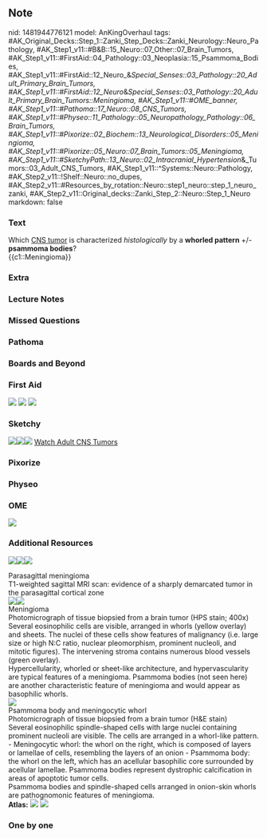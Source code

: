 ## Note
nid: 1481944776121
model: AnKingOverhaul
tags: #AK_Original_Decks::Step_1::Zanki_Step_Decks::Zanki_Neurology::Neuro_Pathology, #AK_Step1_v11::#B&B::15_Neuro::07_Other::07_Brain_Tumors, #AK_Step1_v11::#FirstAid::04_Pathology::03_Neoplasia::15_Psammoma_Bodies, #AK_Step1_v11::#FirstAid::12_Neuro_&_Special_Senses::03_Pathology::20_Adult_Primary_Brain_Tumors, #AK_Step1_v11::#FirstAid::12_Neuro_&_Special_Senses::03_Pathology::20_Adult_Primary_Brain_Tumors::Meningioma, #AK_Step1_v11::#OME_banner, #AK_Step1_v11::#Pathoma::17_Neuro::08_CNS_Tumors, #AK_Step1_v11::#Physeo::11_Pathology::05_Neuropathology_Pathology::06_Brain_Tumors, #AK_Step1_v11::#Pixorize::02_Biochem::13_Neurological_Disorders::05_Meningioma, #AK_Step1_v11::#Pixorize::05_Neuro::07_Brain_Tumors::05_Meningioma, #AK_Step1_v11::#SketchyPath::13_Neuro::02_Intracranial_Hypertension_&_Tumors::03_Adult_CNS_Tumors, #AK_Step1_v11::^Systems::Neuro::Pathology, #AK_Step2_v11::!Shelf::Neuro::no_dupes, #AK_Step2_v11::#Resources_by_rotation::Neuro::step1_neuro::step_1_neuro_zanki, #AK_Step2_v11::Original_decks::Zanki_Step_2::Neuro::Step_1_Neuro
markdown: false

### Text
<div>
  Which <u>CNS tumor</u> is characterized <i>histologically</i> by
  a <b>whorled pattern</b> +/- <b>psammoma bodies</b>?
</div>
<div>
  {{c1::Meningioma}}
</div>

### Extra


### Lecture Notes


### Missed Questions


### Pathoma


### Boards and Beyond


### First Aid
<img src="tmpaFQ72v.png"> <img src="tmplflI5l.png"> <img src=
"tmp62HqRa.png">

### Sketchy
<img src="Screen%20Shot%202020-03-02%20at%2011.51.00%20AM.JPG"
class="resizer"><img src=
"Screen%20Shot%202020-03-02%20at%2011.51.14%20AM.JPG" class=
"resizer"><img src="Zoverall%20picture%20(88)_1566160514431.JPG"
class="resizer"> <a href=
"https://dashboard.sketchy.com/study/medical/courses/medical-pathophysiology/units/medical-pathophysiology-neuro/videos/medical-pathophysiology-neuro-intracranial-hypertension-and-tumors-adult-cns-tumors?utm_source=anki&utm_medium=partnership&utm_campaign=february_update&utm_content=medical">
Watch Adult CNS Tumors</a>

### Pixorize


### Physeo


### OME
<div class="ome-widget">
  <a href="https://onlinemeded.org?ref=anki"><img src=
  "_OME_AnkiFlashcards_General_3.png"></a>
</div>

### Additional Resources
<img src="big_517be8d485737.jpg" class="resizer"><img src=
"517be8d485737.jpg" class="resizer"><img src="517be8d51c757.jpg"
class="resizer">
<div>
  <div>
    <div>
      Parasagittal meningioma
    </div>
  </div>
  <div>
    <div>
      <div>
        T1-weighted sagittal MRI scan: evidence of a sharply
        demarcated tumor in the parasagittal cortical zone
      </div>
    </div>
  </div>
</div>
<div><img src="big_59ef8f881aca5.jpg" class="resizer"><img src=
"59ef8f881aca5.jpg" class="resizer"></div>
<div>
  <div>
    <div>
      Meningioma
    </div>
  </div>
  <div>
    <div>
      <div>
        Photomicrograph of tissue biopsied from a brain tumor (HPS
        stain; 400x)
      </div>
      <div>
        Several eosinophilic cells are visible, arranged in whorls
        (yellow overlay) and sheets. The nuclei of these cells show
        features of malignancy (i.e. large size or high N:C ratio,
        nuclear pleomorphism, prominent nucleoli, and mitotic
        figures). The intervening stroma contains numerous blood
        vessels (green overlay).
      </div>
      <div>
        Hypercellularity, whorled or sheet-like architecture, and
        hypervascularity are typical features of a meningioma.
        Psammoma bodies (not seen here) are another characteristic
        feature of meningioma and would appear as basophilic
        whorls.
      </div>
    </div>
  </div>
</div>
<div><img src="big_509eed84afbcc.jpg" class="resizer"></div>
<div>
  <div>
    <div>
      Psammoma body and meningocytic whorl
    </div>
  </div>
  <div>
    <div>
      <div>
        Photomicrograph of tissue biopsied from a brain tumor
        (H&E stain)
      </div>
      <div>
        Several eosinophilic spindle-shaped cells with large nuclei
        containing prominent nucleoli are visible. The cells are
        arranged in a whorl-like pattern. - Meningocytic whorl: the
        whorl on the right, which is composed of layers or lamellae
        of cells, resembling the layers of an onion - Psammoma
        body: the whorl on the left, which has an acellular
        basophilic core surrounded by acellular lamellae. Psammoma
        bodies represent dystrophic calcification in areas of
        apoptotic tumor cells.
      </div>
      <div>
        Psammoma bodies and spindle-shaped cells arranged in
        onion-skin whorls are pathognomonic features of meningioma.
      </div>
    </div>
  </div>
</div><b>Atlas:</b> <img src="tmpGBtQwB.png" class="resizer">
<img src="tmpBddgSY.png" class="resizer">

### One by one

